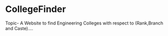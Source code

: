 # CollegeFinder
Topic- A Website to find Engineering Colleges with respect to (Rank,Branch and Caste).... 

